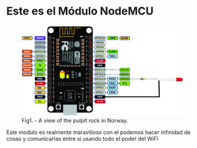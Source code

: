 <div >
	<h1>Este es el Módulo NodeMCU</h1>
<div>
		<figure>
				<img src="nodemcu/images/mculed.jpg">
				<figcaption>Fig1. - A view of the pulpit rock in Norway.</figcaption>
			</figure>
</div>
</div>
<div>
	Este modulo es realmente maravilloso con el podemos hacer infinidad de cosas y 
	comunicarlas entre si usando todo el poder del WiFi
</div>
